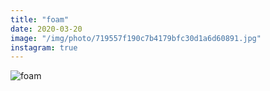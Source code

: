 ```yaml
---
title: "foam"
date: 2020-03-20
image: "/img/photo/719557f190c7b4179bfc30d1a6d60891.jpg"
instagram: true
---
```


![foam](/img/photo/719557f190c7b4179bfc30d1a6d60891.jpg)
